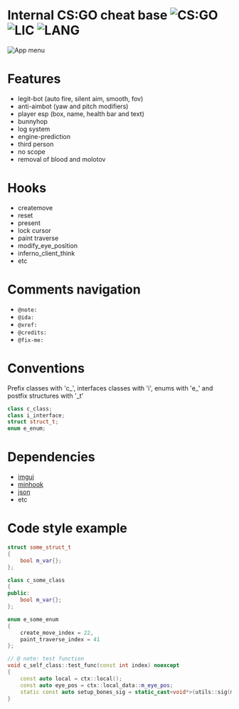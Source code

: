 # Internal CS:GO cheat base ![CS:GO](https://img.shields.io/badge/game-CS%3AGO-orange?style=flat) ![LIC](https://img.shields.io/github/license/W1lliam1337/digital-sdk) ![LANG](https://img.shields.io/badge/language-C%2B%2B-brightgreen?style=flat )
![App menu](https://i.imgur.com/nHQW7MP.png)
# Features
- legit-bot (auto fire, silent aim, smooth, fov)
- anti-aimbot (yaw and pitch modifiers)
- player esp (box, name, health bar and text)
- bunnyhop
- log system
- engine-prediction
- third person
- no scope
- removal of blood and molotov
#

# Hooks
- createmove
- reset
- present
- lock cursor
- paint traverse
- modify_eye_position
- inferno_client_think
- etc
#

# Comments navigation
- `@note:`
- `@ida:`
- `@xref:`
- `@credits:`
- `@fix-me:`
#

# Conventions
Prefix classes with 'c_', interfaces classes with 'i', enums with 'e_' and postfix structures with '_t'
```cpp
class c_class;
class i_interface;
struct struct_t;
enum e_enum;
```
#

# Dependencies
 - [imgui](https://github.com/ocornut/imgui)
 - [minhook](https://github.com/TsudaKageyu/minhook)
 - [json](https://github.com/nlohmann/json/)
 - etc
#

# Code style example
```cpp
struct some_struct_t
{
    bool m_var{};
};

class c_some_class
{
public:
    bool m_var{};
};

enum e_some_enum
{
    create_move_index = 22,
    paint_traverse_index = 41
};

// @ note: test function
void c_self_class::test_func(const int index) noexcept
{
    const auto local = ctx::local();
    const auto eye_pos = ctx::local_data::m_eye_pos;
    static const auto setup_bones_sig = static_cast<void*>(utils::sig(modules::m_client_dll, _("55 8B EC 83 E4 F0 B8 D8")));
}
```
